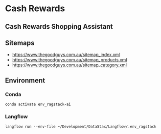 # Cash Rewards

## Cash Rewards Shopping Assistant


## Sitemaps
- https://www.thegoodguys.com.au/sitemap_index.xml
- https://www.thegoodguys.com.au/sitemap_products.xml
- https://www.thegoodguys.com.au/sitemap_category.xml


## Environment

### Conda
`conda activate env_ragstack-ai`

### Langflow
`langflow run --env-file ~/Development/DataStax/Langflow/.env_ragstack`

